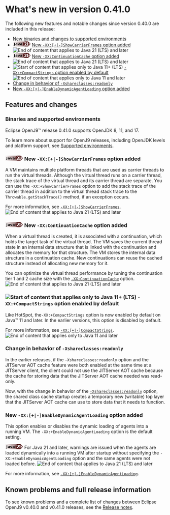 <!--
* Copyright (c) 2017, 2023 IBM Corp. and others
*
* This program and the accompanying materials are made
* available under the terms of the Eclipse Public License 2.0
* which accompanies this distribution and is available at
* https://www.eclipse.org/legal/epl-2.0/ or the Apache
* License, Version 2.0 which accompanies this distribution and
* is available at https://www.apache.org/licenses/LICENSE-2.0.
*
* This Source Code may also be made available under the
* following Secondary Licenses when the conditions for such
* availability set forth in the Eclipse Public License, v. 2.0
* are satisfied: GNU General Public License, version 2 with
* the GNU Classpath Exception [1] and GNU General Public
* License, version 2 with the OpenJDK Assembly Exception [2].
*
* [1] https://www.gnu.org/software/classpath/license.html
* [2] https://openjdk.org/legal/assembly-exception.html
*
* SPDX-License-Identifier: EPL-2.0 OR Apache-2.0 OR GPL-2.0-only WITH Classpath-exception-2.0 OR GPL-2.0-only WITH OpenJDK-assembly-exception-1.0
-->

# What's new in version 0.41.0

The following new features and notable changes since version 0.40.0 are included in this release:

- [New binaries and changes to supported environments](#binaries-and-supported-environments)
- ![Start of content that applies to Java 21 (LTS) and later](cr/java21plus.png) [New `-XX:[+|-]ShowCarrierFrames` option added](#new-xx-showcarrierframes-option-added) ![End of content that applies to Java 21 (LTS) and later](cr/java_close_lts.png)
- ![Start of content that applies to Java 21 (LTS) and later](cr/java21plus.png) [New `-XX:ContinuationCache` option added](#new-xxcontinuationcache-option-added) ![End of content that applies to Java 21 (LTS) and later](cr/java_close_lts.png)
- ![Start of content that applies only to Java 11+ (LTS)](cr/java11plus.png) [`-XX:+CompactStrings` option enabled by default](#-xxcompactstrings-option-enabled-by-default) ![End of content that applies only to Java 11 and later](cr/java_close_lts.png)
- [Change in behavior of `-Xshareclasses:readonly`](#change-in-behavior-of-xshareclassesreadonly)
- [New `-XX:[+|-]EnableDynamicAgentLoading` option added](#new-xx-enabledynamicagentloading-option-added)

## Features and changes

### Binaries and supported environments

Eclipse OpenJ9&trade; release 0.41.0 supports OpenJDK 8, 11, and 17.

To learn more about support for OpenJ9 releases, including OpenJDK levels and platform support, see [Supported environments](openj9_support.md).

### ![Start of content that applies to Java 21 (LTS) and later](cr/java21plus.png) New `-XX:[+|-]ShowCarrierFrames` option added

A VM maintains multiple platform threads that are used as carrier threads to run the virtual threads. Although the virtual thread runs on a carrier thread, the stack trace of the virtual thread and its carrier thread are separate. You can use the `-XX:+ShowCarrierFrames` option to add the stack trace of the carrier thread in addition to the virtual thread stack trace to the `Throwable.getStackTrace()` method, if an exception occurs.

For more information, see [`-XX:[+|-]ShowCarrierFrames`](xxshowcarrierframes.md). ![End of content that applies to Java 21 (LTS) and later](cr/java_close_lts.png)

### ![Start of content that applies to Java 21 (LTS) and later](cr/java21plus.png) New `-XX:ContinuationCache` option added

When a virtual thread is created, it is associated with a continuation, which holds the target task of the virtual thread. The VM saves the current thread state in an internal data structure that is linked with the continuation and allocates the memory for that structure. The VM stores the internal data structure in a continuation cache. New continuations can reuse the cached structure instead of allocating new memory for it.

You can optimize the virtual thread performance by tuning the continuation tier 1 and 2 cache size with the [`-XX:ContinuationCache`](xxcontinuationcache.md) option. ![End of content that applies to Java 21 (LTS) and later](cr/java_close_lts.png)

### ![Start of content that applies only to Java 11+ (LTS)](cr/java11plus.png) `-XX:+CompactStrings` option enabled by default

Like HotSpot, the`-XX:+CompactStrings` option is now enabled by default on Java&trade; 11 and later. In the earlier versions, this option is disabled by default.

For more information, see [`-XX:[+|-]CompactStrings`](xxcompactstrings.md). ![End of content that applies only to Java 11 and later](cr/java_close_lts.png)

### Change in behavior of `-Xshareclasses:readonly`

In the earlier releases, if the `-Xshareclasses:readonly` option and the JITServer AOT cache feature were both enabled at the same time at a JITServer client, the client could not use the JITServer AOT cache because the cache for storing data that the JITServer AOT cache needed was read-only.

Now, with the change in behavior of the [`-Xshareclasses:readonly`](xshareclasses.md#readonly) option, the shared class cache startup creates a temporary new (writable) top layer that the JITServer AOT cache can use to store data that it needs to function.

### New `-XX:[+|-]EnableDynamicAgentLoading` option added

This option enables or disables the dynamic loading of agents into a running VM. The `-XX:+EnableDynamicAgentLoading` option is the default setting.

![Start of content that applies to Java 21 (LTS) and later](cr/java21plus.png) For Java 21 and later, warnings are issued when the agents are loaded dynamically into a running VM after startup without specifying the `-XX:+EnableDynamicAgentLoading` option and the same agents were not loaded before. ![End of content that applies to Java 21 (LTS) and later](cr/java_close_lts.png)

For more information, see [`-XX:[+|-]EnableDynamicAgentLoading`](xxenabledynamicagentloading.md).

## Known problems and full release information

To see known problems and a complete list of changes between Eclipse OpenJ9 v0.40.0 and v0.41.0 releases, see the [Release notes](https://github.com/eclipse-openj9/openj9/blob/master/doc/release-notes/0.41/0.41.md).

<!-- ==== END OF TOPIC ==== version0.41.md ==== -->

